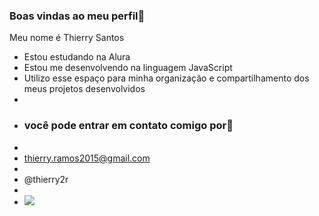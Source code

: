 ### Boas vindas ao meu perfil🥇

Meu nome é Thierry Santos

- Estou estudando na Alura
- Estou me desenvolvendo na linguagem JavaScript
- Utilizo esse espaço para minha organização e compartilhamento dos meus projetos desenvolvidos
- 
- ### você pode entrar em contato comigo por📧
- 
- thierry.ramos2015@gmail.com
-
- @thierry2r
- 
- ![](https://media1.tenor.com/m/L-vUDtAODvoAAAAC/military-solider.gif)
